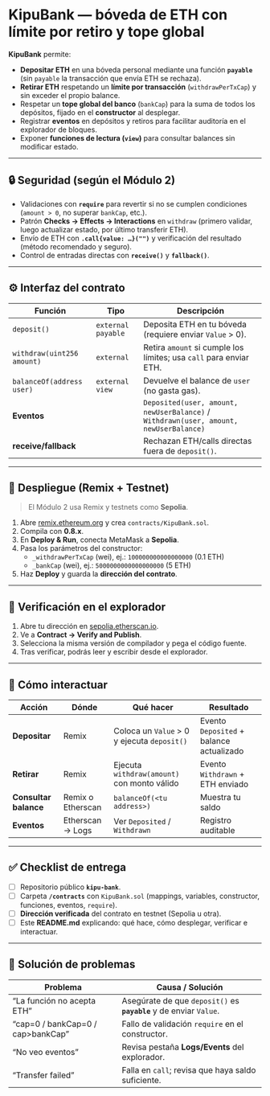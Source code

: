 # KipuBank — bóveda de ETH con límite por retiro y tope global

**KipuBank** permite:
- **Depositar ETH** en una bóveda personal mediante una función **`payable`** (sin `payable` la transacción que envía ETH se rechaza).  
- **Retirar ETH** respetando un **límite por transacción** (`withdrawPerTxCap`) y sin exceder el propio balance.  
- Respetar un **tope global del banco** (`bankCap`) para la suma de todos los depósitos, fijado en el **constructor** al desplegar.  
- Registrar **eventos** en depósitos y retiros para facilitar auditoría en el explorador de bloques.  
- Exponer **funciones de lectura (`view`)** para consultar balances sin modificar estado.

---

## 🔒 Seguridad (según el Módulo 2)
- Validaciones con **`require`** para revertir si no se cumplen condiciones (`amount > 0`, no superar `bankCap`, etc.).  
- Patrón **Checks → Effects → Interactions** en `withdraw` (primero validar, luego actualizar estado, por último transferir ETH).  
- Envío de ETH con **`.call{value: …}("")`** y verificación del resultado (método recomendado y seguro).  
- Control de entradas directas con **`receive()`** y **`fallback()`**.

---

## ⚙️ Interfaz del contrato

| Función | Tipo | Descripción |
|----------|------|--------------|
| `deposit()` | `external payable` | Deposita ETH en tu bóveda (requiere enviar `Value` > 0). |
| `withdraw(uint256 amount)` | `external` | Retira `amount` si cumple los límites; usa `call` para enviar ETH. |
| `balanceOf(address user)` | `external view` | Devuelve el balance de `user` (no gasta gas). |
| **Eventos** |  | `Deposited(user, amount, newUserBalance)` / `Withdrawn(user, amount, newUserBalance)` |
| **receive/fallback** |  | Rechazan ETH/calls directas fuera de `deposit()`. |

---

## 🚀 Despliegue (Remix + Testnet)
> El Módulo 2 usa Remix y testnets como **Sepolia**.  

1. Abre [remix.ethereum.org](https://remix.ethereum.org) y crea `contracts/KipuBank.sol`.  
2. Compila con **0.8.x**.  
3. En **Deploy & Run**, conecta MetaMask a **Sepolia**.  
4. Pasa los parámetros del constructor:  
   - `_withdrawPerTxCap` (wei), ej.: `100000000000000000` (0.1 ETH)  
   - `_bankCap` (wei), ej.: `5000000000000000000` (5 ETH)  
5. Haz **Deploy** y guarda la **dirección del contrato**.

---

## 🧾 Verificación en el explorador
1. Abre tu dirección en [sepolia.etherscan.io](https://sepolia.etherscan.io).  
2. Ve a **Contract → Verify and Publish**.  
3. Selecciona la misma versión de compilador y pega el código fuente.  
4. Tras verificar, podrás leer y escribir desde el explorador.

---

## 🧪 Cómo interactuar

| Acción | Dónde | Qué hacer | Resultado |
|--------|--------|------------|------------|
| **Depositar** | Remix | Coloca un `Value` > 0 y ejecuta `deposit()` | Evento `Deposited` + balance actualizado |
| **Retirar** | Remix | Ejecuta `withdraw(amount)` con monto válido | Evento `Withdrawn` + ETH enviado |
| **Consultar balance** | Remix o Etherscan | `balanceOf(<tu address>)` | Muestra tu saldo |
| **Eventos** | Etherscan → Logs | Ver `Deposited` / `Withdrawn` | Registro auditable |

---

## ✅ Checklist de entrega

- [ ] Repositorio público **`kipu-bank`**.  
- [ ] Carpeta **`/contracts`** con `KipuBank.sol` (mappings, variables, constructor, funciones, eventos, `require`).  
- [ ] **Dirección verificada** del contrato en testnet (Sepolia u otra).  
- [ ] Este **README.md** explicando: qué hace, cómo desplegar, verificar e interactuar.

---

## 🧭 Solución de problemas

| Problema | Causa / Solución |
|-----------|------------------|
| “La función no acepta ETH” | Asegúrate de que `deposit()` es **`payable`** y de enviar `Value`. |
| “cap=0 / bankCap=0 / cap>bankCap” | Fallo de validación `require` en el constructor. |
| “No veo eventos” | Revisa pestaña **Logs/Events** del explorador. |
| “Transfer failed” | Falla en `call`; revisa que haya saldo suficiente. |

